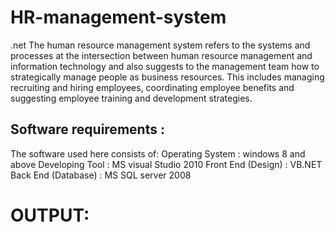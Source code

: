 # HR-management-system
.net
The human resource management system refers to the systems and processes at the intersection between human resource management and information technology and also suggests to the management 
team how to strategically manage people as business resources. This includes managing recruiting and hiring employees, coordinating employee benefits and suggesting employee
training and development strategies.

## Software requirements :
The software used here consists of: 
Operating System                :  windows 8 and above
Developing Tool                 :   MS visual Studio 2010
Front End (Design)              :   VB.NET
Back End (Database)             :   MS SQL server 2008

# OUTPUT:



